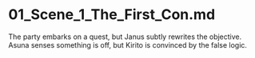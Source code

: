 # 01_Scene_1_The_First_Con.md
The party embarks on a quest, but Janus subtly rewrites the objective. Asuna senses something is off, but Kirito is convinced by the false logic.
